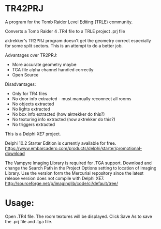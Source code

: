 # TR42PRJ
A program for the Tomb Raider Level Editing (TRLE) community.

Converts a Tomb Raider 4 .TR4 file to a TRLE project .prj file

aktrekker's TR2PRJ program doesn't get the geometry correct especially for some split sectors.
This is an attempt to do a better job.

Advantages over TR2PRJ:
- More accurate geometry maybe
- TGA file alpha channel handled correctly
- Open Source

Disadvantages:
- Only for TR4 files
- No door info extracted - must manually reconnect all rooms
- No objects extracted
- No lights extracted
- No box info extracted (how aktrekker do this?)
- No texturing info extracted (how aktrekker do this?)
- No triggers extracted

This is a Delphi XE7 project.

Delphi 10.2 Starter Edition is currently available for free.
https://www.embarcadero.com/products/delphi/starter/promotional-download

The Vampyre Imaging Library is required for .TGA support.
Download and change the Search Path in the Project Options setting to location of Imaging Library.
Use the version form the Mercurial repository since the latest release version does not compile with Delphi XE7.
http://sourceforge.net/p/imaginglib/code/ci/default/tree/

# Usage:
Open .TR4 file. The room textures will be displayed.
Click Save As to save the .prj file and .tga file.
